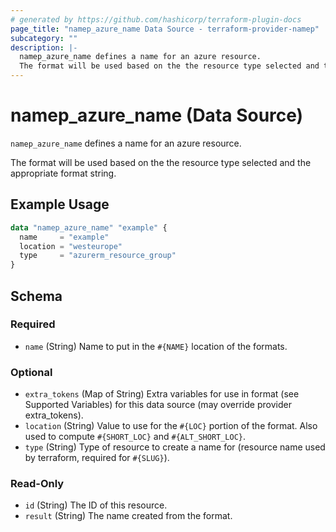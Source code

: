 ```yaml
---
# generated by https://github.com/hashicorp/terraform-plugin-docs
page_title: "namep_azure_name Data Source - terraform-provider-namep"
subcategory: ""
description: |-
  namep_azure_name defines a name for an azure resource.
  The format will be used based on the the resource type selected and the appropriate format string.
---
```


# namep_azure_name (Data Source)

`namep_azure_name` defines a name for an azure resource.

The format will be used based on the the resource type selected and the appropriate format string.

## Example Usage

```terraform
data "namep_azure_name" "example" {
  name     = "example"
  location = "westeurope"
  type     = "azurerm_resource_group"
}
```

<!-- schema generated by tfplugindocs -->
## Schema

### Required

- `name` (String) Name to put in the `#{NAME}` location of the formats.

### Optional

- `extra_tokens` (Map of String) Extra variables for use in format (see Supported Variables) for this data source (may override provider extra_tokens).
- `location` (String) Value to use for the `#{LOC}` portion of the format.  Also used to compute `#{SHORT_LOC}` and `#{ALT_SHORT_LOC}`.
- `type` (String) Type of resource to create a name for (resource name used by terraform, required for `#{SLUG}`).

### Read-Only

- `id` (String) The ID of this resource.
- `result` (String) The name created from the format.
